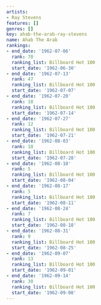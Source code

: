 ```yaml
---
artists:
- Ray Stevens
features: []
genres: []
key: ahab-the-arab-ray-stevens
name: Ahab The Arab
rankings:
- end_date: '1962-07-06'
  rank: 70
  ranking_list: Billboard Hot 100
  start_date: '1962-06-30'
- end_date: '1962-07-13'
  rank: 47
  ranking_list: Billboard Hot 100
  start_date: '1962-07-07'
- end_date: '1962-07-20'
  rank: 18
  ranking_list: Billboard Hot 100
  start_date: '1962-07-14'
- end_date: '1962-07-27'
  rank: 12
  ranking_list: Billboard Hot 100
  start_date: '1962-07-21'
- end_date: '1962-08-03'
  rank: 10
  ranking_list: Billboard Hot 100
  start_date: '1962-07-28'
- end_date: '1962-08-10'
  rank: 5
  ranking_list: Billboard Hot 100
  start_date: '1962-08-04'
- end_date: '1962-08-17'
  rank: 5
  ranking_list: Billboard Hot 100
  start_date: '1962-08-11'
- end_date: '1962-08-24'
  rank: 7
  ranking_list: Billboard Hot 100
  start_date: '1962-08-18'
- end_date: '1962-08-31'
  rank: 9
  ranking_list: Billboard Hot 100
  start_date: '1962-08-25'
- end_date: '1962-09-07'
  rank: 13
  ranking_list: Billboard Hot 100
  start_date: '1962-09-01'
- end_date: '1962-09-14'
  rank: 30
  ranking_list: Billboard Hot 100
  start_date: '1962-09-08'
---
```


